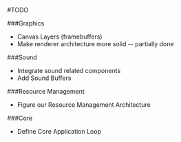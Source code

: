 #TODO

###Graphics

* Canvas Layers (framebuffers)
* Make renderer architecture more solid -- partially done

###Sound

* Integrate sound related components
* Add Sound Buffers

###Resource Management

* Figure our Resource Management Architecture

###Core

* Define Core Application Loop
